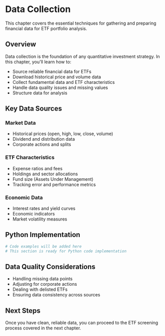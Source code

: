 # Data Collection

This chapter covers the essential techniques for gathering and preparing financial data for ETF portfolio analysis.



## Overview

Data collection is the foundation of any quantitative investment strategy. In this chapter, you'll learn how to:

- Source reliable financial data for ETFs
- Download historical price and volume data
- Collect fundamental data and ETF characteristics
- Handle data quality issues and missing values
- Structure data for analysis

## Key Data Sources

### Market Data
- Historical prices (open, high, low, close, volume)
- Dividend and distribution data
- Corporate actions and splits

### ETF Characteristics
- Expense ratios and fees
- Holdings and sector allocations
- Fund size (Assets Under Management)
- Tracking error and performance metrics

### Economic Data
- Interest rates and yield curves
- Economic indicators
- Market volatility measures

## Python Implementation

```python
# Code examples will be added here
# This section is ready for Python code implementation
```

## Data Quality Considerations

- Handling missing data points
- Adjusting for corporate actions
- Dealing with delisted ETFs
- Ensuring data consistency across sources

## Next Steps

Once you have clean, reliable data, you can proceed to the ETF screening process covered in the next chapter.
